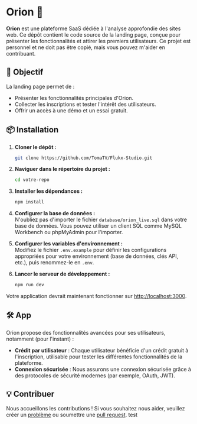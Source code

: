 # Orion 🚀  

**Orion** est une plateforme SaaS dédiée à l'analyse approfondie des sites web. Ce dépôt contient le code source de la landing page, conçue pour présenter les fonctionnalités et attirer les premiers utilisateurs. Ce projet est personnel et ne doit pas être copié, mais vous pouvez m'aider en contribuant.

## 🎯 Objectif  
La landing page permet de :  
- Présenter les fonctionnalités principales d'Orion.  
- Collecter les inscriptions et tester l'intérêt des utilisateurs.  
- Offrir un accès à une démo et un essai gratuit.  

## 📦 Installation

1. **Cloner le dépôt :**

    ```bash
    git clone https://github.com/TomaTV/Flukx-Studio.git
    ```

2. **Naviguer dans le répertoire du projet :**

    ```bash
    cd votre-repo
    ```

3. **Installer les dépendances :**

    ```bash
    npm install
    ```

4. **Configurer la base de données :**  
    N'oubliez pas d'importer le fichier `database/orion_live.sql` dans votre base de données. Vous pouvez utiliser un client SQL comme MySQL Workbench ou phpMyAdmin pour l'importer.

5. **Configurer les variables d'environnement :**  
    Modifiez le fichier `.env.example` pour définir les configurations appropriées pour votre environnement (base de données, clés API, etc.), puis renommez-le en `.env`.

6. **Lancer le serveur de développement :**

    ```bash
    npm run dev
    ```

Votre application devrait maintenant fonctionner sur [http://localhost:3000](http://localhost:3000).

## 🛠️ App

Orion propose des fonctionnalités avancées pour ses utilisateurs, notamment (pour l'instant) :

- **Crédit par utilisateur** : Chaque utilisateur bénéficie d'un crédit gratuit à l'inscription, utilisable pour tester les différentes fonctionnalités de la plateforme.
- **Connexion sécurisée** : Nous assurons une connexion sécurisée grâce à des protocoles de sécurité modernes (par exemple, OAuth, JWT).

## 💡 Contribuer

Nous accueillons les contributions ! Si vous souhaitez nous aider, veuillez créer un [problème](https://github.com/TomaTV/Orion-live/issues) ou soumettre une [pull request](https://github.com/TomaTV/Orion-live/pulls).
test